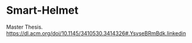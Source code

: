 # Smart-Helmet

Master Thesis.
https://dl.acm.org/doi/10.1145/3410530.3414326#.YsvseBRmBdk.linkedin
